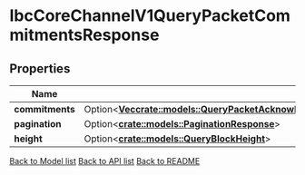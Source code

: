 # IbcCoreChannelV1QueryPacketCommitmentsResponse

## Properties

Name | Type | Description | Notes
------------ | ------------- | ------------- | -------------
**commitments** | Option<[**Vec<crate::models::QueryPacketAcknowledgemetsResponseIsTheRequestTypeForTheQueryQueryPacketAcknowledgementsRpcMethodAcknowledgementsInner>**](QueryPacketAcknowledgemetsResponse_is_the_request_type_for_the_Query_QueryPacketAcknowledgements_RPC_method_acknowledgements_inner.md)> |  | [optional]
**pagination** | Option<[**crate::models::PaginationResponse**](pagination_response.md)> |  | [optional]
**height** | Option<[**crate::models::QueryBlockHeight**](query_block_height.md)> |  | [optional]

[Back to Model list](../README.md#documentation-for-models) [Back to API list](../README.md#documentation-for-api-endpoints) [Back to README](../README.md)


